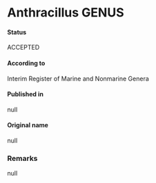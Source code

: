 Anthracillus GENUS
=======

#### Status
ACCEPTED

#### According to
Interim Register of Marine and Nonmarine Genera

#### Published in
null

#### Original name
null

### Remarks
null